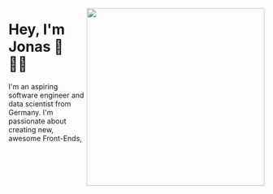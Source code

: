 <img align="right" src="https://github.com/
jonasjuenemann/
jonasjuenemann/ML.PNG" alt="" width=350px height=350px/>


# Hey, I'm Jonas 🤝 👨‍💻

I'm an aspiring software engineer and data scientist from Germany. I'm passionate about creating new, awesome Front-Ends, 




<!--
**jonasjuenemann/jonasjuenemann** is a ✨ _special_ ✨ repository because its `README.md` (this file) appears on your GitHub profile.

Here are some ideas to get you started:

- 🔭 I’m currently working on ...
- 🌱 I’m currently learning ...
- 👯 I’m looking to collaborate on ...
- 🤔 I’m looking for help with ...
- 💬 Ask me about ...
- 📫 How to reach me: ...
- 😄 Pronouns: ...
- ⚡ Fun fact: ...
-->
